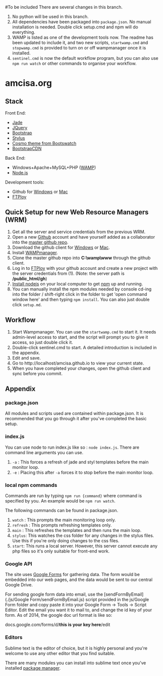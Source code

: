 #To be included
There are several changes in this branch.

1. No python will be used in this branch. 
2. All dependencies have been packaged into `package.json`. No manual installation is needed. Double click setup.cmd and npm will do everything.
3. WAMP is listed as one of the development tools now. The readme has been updated to include it, and two new scripts, `startwamp.cmd` and `stopwamp.cmd` is provided to turn on or off wampmanager once it is installed.
4. `sentinel.cmd` is now the default workflow program, but you can also use `npm run watch` or other commands to organise your workflow.


amcisa.org
==================

Stack
-------------

Front End: 

- [Jade](http://jade-lang.com/)
- [JQuery](https://jquery.com/)
- [Bootstrap](http://getbootstrap.com/)
- [Stylus](http://stylus-lang.com/)
- [Cosmo theme from Bootswatch](http://bootswatch.com/cosmo/) 
- [BootstrapCDN](http://www.bootstrapcdn.com/)

Back End: 
- Windows+Apache+MySQL+PHP ([WAMP](http://www.wampserver.com/))
- [Node.js](https://nodejs.org/en/)

Development tools:

- Github for [Windows](https://windows.github.com/) or [Mac](https://mac.github.com/)
- [FTPloy](https://ftploy.com)

Quick Setup for new Web Resource Managers (WRM)
-----------------------------------------------

1. Get all the server and service credentials from the previous WRM.
2. Open a new [Github](https://github.com/) account and have yourself added as a collaborator into the [master github repo](https://github.com/amcisa/amcisa.github.io).
3. Download the github client for [Windows](https://windows.github.com/) or [Mac](https://mac.github.com/).
4. Install [WAMPmanager](http://www.wampserver.com/).
5. Clone the master github repo into **C:\wamp\www** through the github client.
6. Log in to [FTPloy](https://ftploy.com) with your github account and create a new project with the server credentials from (1). (Note: the server path is **/public_html/gh**)
7. [Install nodejs](http://nodejs.org/) on your local computer to get [npm](https://www.npmjs.org/) up and running.
8. You can manually install the npm modules needed by console cd-ing into the folder / shift-right click in the folder to get 'open command window here' and then typing `npm install`. You can also just double click `setup.md`.

Workflow
------------------------

1. Start Wampmanager. You can use the `startwamp.cmd` to start it. It needs admin-level access to start, and the script will prompt you to give it access, so just double click it.
2. Double-click sentinel.cmd to start. A detailed introduction is included in the appendix.
3. Edit and save. 
4. Go to http://localhost/amcisa.github.io to view your current state.
5. When you have completed your changes, open the github client and sync before you commit.

Appendix
-----------------------

### package.json

All modules and scripts used are contained within package.json. It is recommended that you go through it after you've completed the basic setup.

### index.js

You can use node to run index.js like so : `node index.js`. There are command line arguments you can use.

1. `-a` : This forces a refresh of jade and styl templates before the main monitor loop.
2. `-e` : Placing this after `-a` forces it to stop before the main monitor loop.

### local npm commands

Commands are run by typing `npm run {command}` where command is specified by you. An example would be `npm run watch`.

The following commands can be found in package.json.

1. `watch` : This prompts the main monitoring loop only.
2. `refresh` : This prompts refreshing templates only.
3. `main` : This refreshes the templates and then runs the main loop.
4. `stylus`: This watches the css folder for any changes in the stylus files. Use this if you're only doing changes to the css files.
5. `start`: This runs a local server. However, this server cannot execute any php files so it's only suitable for front-end work.

### Google API 

The site uses [Google Forms](https://support.google.com/docs/answer/87809?hl=en) for gathering data. The form would be embedded into our web pages, and the data would be sent to our central Google Drive. 

For sending google form data into email, use the [sendFormByEmail](./js/Google Form/sendFormByEmail.js) script provided in the js/Google Form folder and copy paste it into your Google Form -> Tools -> Script Editor. Edit the email you want it to mail to, and change the id key of your form. As of 2014, the google doc url format is like so:

docs.google.com/forms/d/__this is your key here__/edit

### Editors

Sublime text is the editor of choice, but it is highly personal and you're welcome to use any other editor that you find suitable.

There are many modules you can install into sublime text once you've installed [package manager](https://packagecontrol.io/installation).